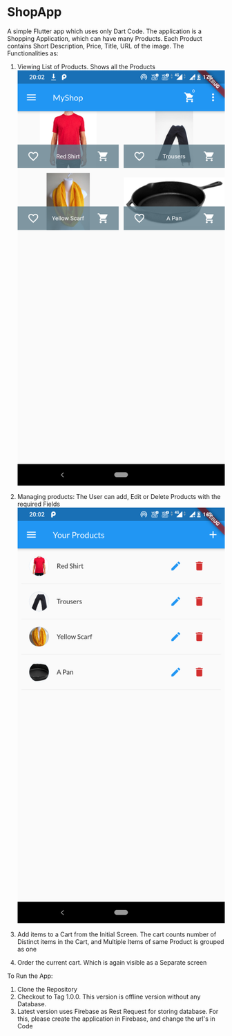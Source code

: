 # ShopApp
A simple Flutter app which uses only Dart Code. The application is a Shopping Application, which can have many Products. Each Product contains Short Description, Price, Title, URL of the image. The Functionalities as:

1. Viewing List of Products. Shows all the Products ![Dashboard](Dashboard.png)


2. Managing products: The User can add, Edit or Delete Products with the required Fields ![Manage Products](https://github.com/GargNishant/ShopApp/blob/master/Manage%20Products.png)


3. Add items to a Cart from the Initial Screen. The cart counts number of Distinct items in the Cart, and Multiple Items of same Product is grouped as one
4. Order the current cart. Which is again visible as a Separate screen

To Run the App:
1. Clone the Repository
2. Checkout to Tag 1.0.0. This version is offline version without any Database.
3. Latest version uses Firebase as Rest Request for storing database. For this, please create the application in Firebase, and change the url's in Code

